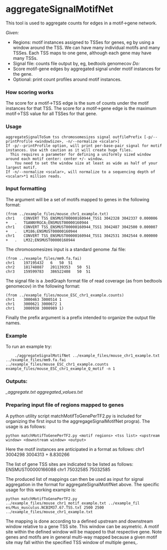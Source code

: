 # aggregateSignalMotifNet
This tool is used to aggregate counts for edges in a motif->gene network.

*Given:*
* Regions: motif instances assigned to TSSes for genes, eg by using a window around the TSS. We can have many individual motifs and many TSSes. Each TSS maps to one gene, although each gene may have many TSSs.
* Signal file: counts file output by, eg, bedtools genomecov
*Do:* 
* Score motif-gene edges by aggregated signal under motif instances for the gene.
* Optional: print count profiles around motif instances.


### How scoring works
The score for a motif->TSS edge is the sum of counts under the motif instances for that TSS. 
The score for a motif->gene edge is the maximum motif->TSS value for all TSSes for that gene.

### Usage
```
aggregateSignalToSum tss chromosomesizes signal outfilePrefix [-p/--printProfile <windowSize>, -n/--normalize <scalar>]
If -p/--printProfile option, will print per-base-pair signal for motif instances. Use with caution as it will create huge files. 
  This requires a parameter for defining a uniformly sized window around each motif center: center +/- window.
	You need to set the window size at least as wide as half of your largest motif.
If -n/--normalize <scalar>, will normalize to a sequencing depth of <scalar>*1 million reads.
```
### Input formatting

The <tss> argument will be a set of motifs mapped to genes in the following format:
```
(from ../example_files/mouse_chr1_example.txt)
chr1	CONVERT	TSS_ENSMUST00000160944_TSS1	3042328	3042337	0.000006	+	.	TGANNYRGCA;ENSMUST00000160944
chr1	CONVERT	TSS_ENSMUST00000160944_TSS1	3042487	3042500	0.000007	+	.	LM186;ENSMUST00000160944
chr1	CONVERT	TSS_ENSMUST00000160944_TSS1	3042531	3042544	0.000000	+	.	LM32;ENSMUST00000160944
```
The chromosomesizes input is a standard genome .fai file:
```
(from ../example_files/mm9.fa.fai)
chr1	197195432	6	50	51
chr2	181748087	201139353	50	51
chr3	159599783	386522408	50	51
```	
The signal file is a .bedGraph format file of read coverage (as from bedtools genomecov) in the following format:
```
(from ../example_files/mouse_ESC_chr1_example.counts)
chr1	3000463	3000514	1
chr1	3000621	3000672	1
chr1	3000938	3000989	1)
```	
Finally the prefix argument is a prefix intended to organize the output file names. 	
	
### Example

To run an example try:

```
	./aggregateSignalMotifNet ../example_files/mouse_chr1_example.txt ../example_files/mm9.fa.fai ../example_files/mouse_ESC_chr1_example.counts example_files/mouse_ESC_chr1_example_Q_motif -n 1
```
### Outputs:

*_aggregate.txt*
*aggregated_values.txt*



### Preparing input file of regions mapped to genes

A python utility script matchMotifToGenePerTF2.py is included for organizing the first input to the aggregageSignalMotifNet progra). The usage is as follows:
```
python matchMotifToGenePerTF2.py <motif regions> <tss list> <upstream window> <downstream window> <output>
```
Here the motif instances are anticipated in a format as follows:
chr1   3004298 3004313 +   8.830266

The list of gene TSS sites are indicated to be listed as follows:
ENSMUST00000166088 chr1   75032585    75032585

The produced list of mappings can then be used as input for signal aggregation in the format for aggregateSignalMotifNet above. The specific usage for this working example is:

```
python matchMotifToGenePerTF2.py ../example_files/mouse_chr1_motif_example.txt ../example_fil    es/Mus_musculus.NCBIM37.67.TSS.txt 2500 2500 ../example_files/mouse_chr1_example.txt
```

The mapping is done according to a defined upstream and downstream window relative to a gene TSS site. This window can be asymetric. A motif site within the defined window will be mapped to that respective gene. Note genes and motifs are in general multi-way mapped because a given motif site may fall within the specified TSS window of multiple genes,.




